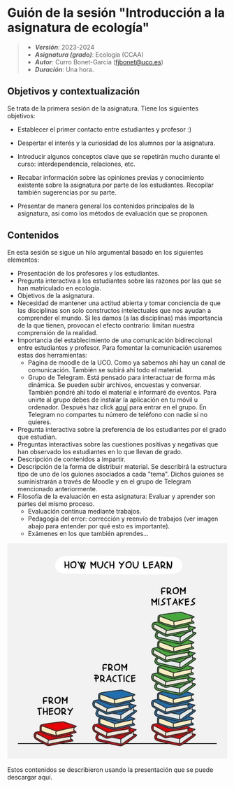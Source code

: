 # Guión de la sesión "Introducción a la asignatura de ecología"


> + **_Versión_**: 2023-2024
> + **_Asignatura (grado)_**: Ecología (CCAA)
> + **_Autor_**: Curro Bonet-García (fjbonet@uco.es)
> + **_Duración_**: Una hora.



## Objetivos y contextualización 

Se trata de la primera sesión de la asignatura. Tiene los siguientes objetivos:

 + Establecer el primer contacto entre estudiantes y profesor :)

 + Despertar el interés y la curiosidad de los alumnos por la asignatura. 

 + Introducir algunos conceptos clave que se repetirán mucho durante el curso: interdependencia, relaciones, etc.

 + Recabar información sobre las opiniones previas y conocimiento existente sobre la asignatura por parte de los estudiantes. Recopilar también sugerencias por su parte.

 + Presentar de manera general los contenidos principales de la asignatura, así como los métodos de evaluación que se proponen. 

   

## Contenidos
En esta sesión se sigue un hilo argumental basado en los siguientes elementos:

+ Presentación de los profesores y los estudiantes.
+ Pregunta interactiva a los estudiantes sobre las razones por las que se han matriculado en ecología.
+ Objetivos de la asignatura.
+ Necesidad de mantener una actitud abierta y tomar conciencia de que las disciplinas son solo constructos intelectuales que nos ayudan a comprender el mundo. Si les damos (a las disciplinas) más importancia de la que tienen, provocan el efecto contrario: limitan nuestra comprensión de la realidad.
+ Importancia del establecimiento de una comunicación bidireccional entre estudiantes y profesor. Para fomentar la comunicación usaremos estas dos herramientas:
  + Página de moodle de la UCO. Como ya sabemos ahí hay un canal de comunicación. También se subirá ahí todo el material.
  + Grupo de Telegram. Está pensado para interactuar de forma más dinámica. Se pueden subir archivos, encuestas y conversar. También pondré ahí todo el material e informaré de eventos. Para unirte al grupo debes de instalar la aplicación en tu móvil u ordenador. Después haz click [aquí](https://t.me/+IKwjvQ5h9_dlODVk) para entrar en el grupo. En Telegram no compartes tu número de teléfono con nadie si no quieres.
+ Pregunta interactiva sobre la preferencia de los estudiantes por el grado que estudian.
+ Preguntas interactivas sobre las cuestiones positivas y negativas que han observado los estudiantes en lo que llevan de grado.
+ Descripción de contenidos a impartir.
+ Descripción de la forma de distribuir material. Se describirá la estructura tipo de uno de los guiones asociados a cada "tema". Dichos guiones se suministrarán a través de Moodle y en el grupo de Telegram mencionado anteriormente. 
+ Filosofía de la evaluación en esta asignatura: Evaluar y aprender son partes del mismo proceso. 
  + Evaluación continua mediante trabajos.
  + Pedagogía del error: corrección y reenvío de trabajos (ver imagen abajo para entender por qué esto es importante).
  + Exámenes en los que también aprendes... 

![error](https://github.com/aprendiendo-cosas/Te_intro_asignatura_ecologia_ccaa/raw/2023_2024/imagenes/errores.jpg)



Estos contenidos se describieron usando la presentación que se puede descargar aquí. 







